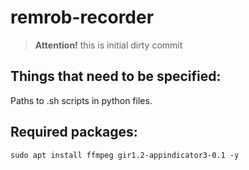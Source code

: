 # remrob-recorder
> **Attention!** this is initial dirty commit
## Things that need to be specified:
Paths to .sh scripts in python files.
## Required packages:
```
sudo apt install ffmpeg gir1.2-appindicator3-0.1 -y
```
